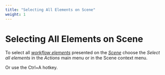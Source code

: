 ```yaml
---
title: "Selecting All Elements on Scene"
weight: 1
---
```



# Selecting All Elements on Scene

To select all [_workflow elements_](workflow-elements-and-connections.md) presented on the [_Scene_](workflow-designer-window-components.md) choose the _Select all elements_ in the _Actions_ main menu or in the Scene context menu.

Or use the Ctrl+A hotkey.
